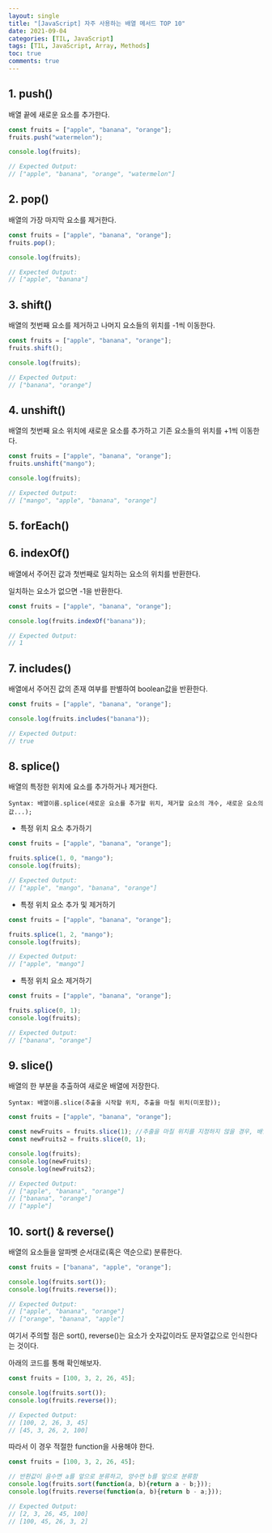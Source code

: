 ```yaml
---
layout: single
title: "[JavaScript] 자주 사용하는 배열 메서드 TOP 10"
date: 2021-09-04
categories: [TIL, JavaScript]
tags: [TIL, JavaScript, Array, Methods]
toc: true
comments: true
---
```


## 1. push()
배열 끝에 새로운 요소를 추가한다.
```javascript
const fruits = ["apple", "banana", "orange"];
fruits.push("watermelon");

console.log(fruits);

// Expected Output:
// ["apple", "banana", "orange", "watermelon"]
```

## 2. pop()
배열의 가장 마지막 요소를 제거한다.
```javascript
const fruits = ["apple", "banana", "orange"];
fruits.pop();

console.log(fruits);

// Expected Output:
// ["apple", "banana"]
```

## 3. shift()
배열의 첫번째 요소를 제거하고 나머지 요소들의 위치를 -1씩 이동한다.
```javascript
const fruits = ["apple", "banana", "orange"];
fruits.shift();

console.log(fruits);

// Expected Output:
// ["banana", "orange"]
```

## 4. unshift()
배열의 첫번째 요소 위치에 새로운 요소를 추가하고 기존 요소들의 위치를 +1씩 이동한다.
```javascript
const fruits = ["apple", "banana", "orange"];
fruits.unshift("mango");

console.log(fruits);

// Expected Output:
// ["mango", "apple", "banana", "orange"]
```

## 5. forEach()



## 6. indexOf()
배열에서 주어진 값과 첫번째로 일치하는 요소의 위치를 반환한다. 

일치하는 요소가 없으면 -1을 반환한다.
```javascript
const fruits = ["apple", "banana", "orange"];

console.log(fruits.indexOf("banana"));

// Expected Output:
// 1
```

## 7. includes()
배열에서 주어진 값의 존재 여부를 판별하여 boolean값을 반환한다.
```javascript
const fruits = ["apple", "banana", "orange"];

console.log(fruits.includes("banana"));

// Expected Output:
// true
```

## 8. splice()
배열의 특정한 위치에 요소를 추가하거나 제거한다.

    Syntax: 배열이름.splice(새로운 요소를 추가할 위치, 제거할 요소의 개수, 새로운 요소의 값...);
- 특정 위치 요소 추가하기

```javascript
const fruits = ["apple", "banana", "orange"];

fruits.splice(1, 0, "mango");
console.log(fruits);

// Expected Output:
// ["apple", "mango", "banana", "orange"]
```
- 특정 위치 요소 추가 및 제거하기

```javascript
const fruits = ["apple", "banana", "orange"];

fruits.splice(1, 2, "mango");
console.log(fruits);

// Expected Output:
// ["apple", "mango"]
```
- 특정 위치 요소 제거하기
 
```javascript
const fruits = ["apple", "banana", "orange"];

fruits.splice(0, 1);
console.log(fruits);

// Expected Output:
// ["banana", "orange"]
```

## 9. slice()
배열의 한 부분을 추출하여 새로운 배열에 저장한다. 

    Syntax: 배열이름.slice(추출을 시작할 위치, 추출을 마칠 위치(미포함));
```javascript
const fruits = ["apple", "banana", "orange"];

const newFruits = fruits.slice(1); //추출을 마칠 위치를 지정하지 않을 경우, 배열 끝까지 추출을 실행함
const newFruits2 = fruits.slice(0, 1);

console.log(fruits);
console.log(newFruits);
console.log(newFruits2);

// Expected Output:
// ["apple", "banana", "orange"]
// ["banana", "orange"]
// ["apple"]
```

## 10. sort() & reverse()
배열의 요소들을 알파벳 순서대로(혹은 역순으로) 분류한다. 
```javascript
const fruits = ["banana", "apple", "orange"];

console.log(fruits.sort());
console.log(fruits.reverse());

// Expected Output:
// ["apple", "banana", "orange"]
// ["orange", "banana", "apple"]
```
여기서 주의할 점은 sort(), reverse()는 요소가 숫자값이라도 문자열값으로 인식한다는 것이다. 

아래의 코드를 통해 확인해보자.
```javascript
const fruits = [100, 3, 2, 26, 45];

console.log(fruits.sort());
console.log(fruits.reverse());

// Expected Output:
// [100, 2, 26, 3, 45]
// [45, 3, 26, 2, 100]
```
따라서 이 경우 적절한 function을 사용해야 한다. 
```javascript
const fruits = [100, 3, 2, 26, 45];

// 반환값이 음수면 a를 앞으로 분류하고, 양수면 b를 앞으로 분류함 
console.log(fruits.sort(function(a, b){return a - b;}));
console.log(fruits.reverse(function(a, b){return b - a;}));

// Expected Output:
// [2, 3, 26, 45, 100]
// [100, 45, 26, 3, 2]
```
